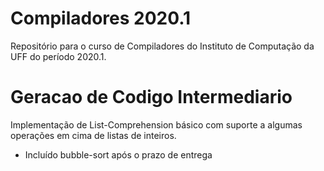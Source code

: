 # Compiladores 2020.1
Repositório para o curso de Compiladores do Instituto de Computação da UFF do período 2020.1.

# Geracao de Codigo Intermediario
Implementação de List-Comprehension básico com suporte a algumas operações em cima de listas de inteiros.
- Incluído bubble-sort após o prazo de entrega
